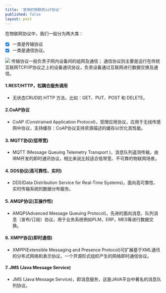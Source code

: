 ```yaml
---
title: '常用的物联网ioT协议'
published: false
layout: post
---
```

 在物联网协议中，我们一般分为两大类：
 - [x] 一类是传输协议
 - [x] 一类是通信协议。

![](https://gitee.com/helloyuzz/sharepic/raw/master/iot.png)
传输协议一般负责子网内设备间的组网及通信；
通信协议则主要是运行在传统互联网TCP/IP协议之上的设备通讯协议，负责设备通过互联网进行数据交换及通信。

#### 1.REST/HTTP，松耦合服务调用
 - 无状态CRUD的 HTTP 方法，比如：GET、PUT、POST 和 DELETE。

#### 2.CoAP协议
 - CoAP (Constrained Application Protocol)，受限应用协议，应用于无线传感网中协议，支持缓存：CoAP协议支持资源描述的缓存以优化其性能。

#### 3. MQTT协议(低带宽)
 - MQTT (Message Queuing Telemetry Transport )，消息队列遥测传输，由IBM开发的即时通讯协议，相比来说比较适合低带宽、不可靠的物联网场景。
  
#### 4. DDS协议(高可靠性、实时)
 - DDS(Data Distribution Service for Real-Time Systems)，面向高可靠性、实时传输系统的数据分布服务。
 
#### 5. AMQP协议(互操作性)
 - AMQP(Advanced Message Queuing Protocol)，先进的面向消息、队列消息（发布/订阅）协议，用于业务系统例如PLM，ERP，MES等进行数据交换。

#### 6. XMPP协议(即时通信)
 - XMPP(Extensible Messaging and Presence Protocol)可扩展基于XML通讯的分布式网络和表示协议，一个开源形式组织产生的网络即时通信协议。

#### 7. JMS (Java Message Service)
 - JMS (Java Message Service)，即消息服务，这是JAVA平台中著名的消息队列协议。